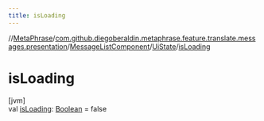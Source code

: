 ```yaml
---
title: isLoading
---
```

//[MetaPhrase](../../../../index.html)/[com.github.diegoberaldin.metaphrase.feature.translate.messages.presentation](../../index.html)/[MessageListComponent](../index.html)/[UiState](index.html)/[isLoading](is-loading.html)



# isLoading



[jvm]\
val [isLoading](is-loading.html): [Boolean](https://kotlinlang.org/api/latest/jvm/stdlib/kotlin/-boolean/index.html) = false




